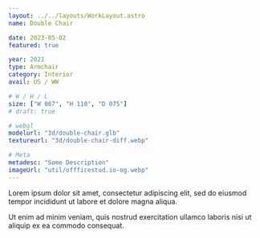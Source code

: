 ```yaml
---
layout: ../../layouts/WorkLayout.astro
name: Double Chair

date: 2023-05-02
featured: true

year: 2021
type: Armchair
category: Interior
avail: US / WW

# W / H / L
size: ["W 087", "H 110", "D 075"]
# draft: true

# webgl
modelurl: "3d/double-chair.glb"
textureurl: "3d/double-chair-diff.webp"

# Meta
metadesc: "Some Description"
imageUrl: "util/offficestud.io-og.webp"
---
```


Lorem ipsum dolor sit amet, consectetur adipiscing elit, sed do eiusmod tempor incididunt ut labore et dolore magna aliqua.

Ut enim ad minim veniam, quis nostrud exercitation ullamco laboris nisi ut aliquip ex ea commodo consequat.

